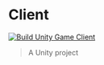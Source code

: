# Client

[![Build Unity Game Client](https://github.com/Wenish/demoMap/actions/workflows/unity-build.yml/badge.svg)](https://github.com/Wenish/demoMap/actions/workflows/unity-build.yml)

> A Unity project
